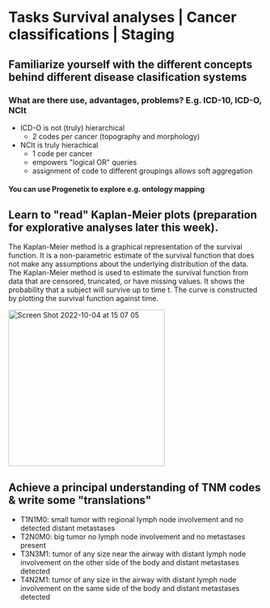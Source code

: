 # Tasks Survival analyses | Cancer classifications | Staging

## Familiarize yourself with the different concepts behind different disease clasification systems 
### What are there use, advantages, problems? E.g. ICD-10, ICD-O, NCIt
* ICD-O is not (truly) hierarchical
    * 2 codes per cancer (topography and morphology)
* NCIt is truly hierachical
    * 1 code per cancer
    * empowers "logical OR" queries
    * assignment of code to different groupings allows soft aggregation

#### You can use Progenetix to explore e.g. ontology mapping

## Learn to "read" Kaplan-Meier plots (preparation for explorative analyses later this week). 
The Kaplan-Meier method is a graphical representation of the survival function. It is a non-parametric estimate of the survival function that does not make any assumptions about the underlying distribution of the data. The Kaplan-Meier method is used to estimate the survival function from data that are censored, truncated, or have missing values. It shows the probability that a subject will survive up to time t. The curve is constructed by plotting the survival function against time.    
    
<img width="309" alt="Screen Shot 2022-10-04 at 15 07 05" src="https://user-images.githubusercontent.com/114056296/193827008-1acb5d1c-8f34-4191-9f56-2a6e7dc5ba15.png">


## Achieve a principal understanding of TNM codes & write some "translations"
* T1N1M0: small tumor with regional lymph node involvement and no detected distant metastases
* T2N0M0: big tumor no lymph node involvement and no metastases present
* T3N3M1: tumor of any size near the airway with distant lymph node involvement on the other side of the body and distant metastases detected
* T4N2M1: tumor of any size in the airway with distant lymph node involvement on the same side of the body and distant metastases detected
